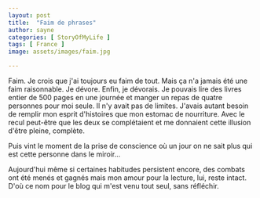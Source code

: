 ```yaml
---
layout: post
title:  "Faim de phrases"
author: sayne
categories: [ StoryOfMyLife ]
tags: [ France ]
image: assets/images/faim.jpg

---
```


Faim. Je crois que j'ai toujours eu faim de tout. Mais ça n'a jamais été une faim raisonnable. Je dévore. Enfin, je dévorais. Je pouvais lire des livres entier de 500 pages en une journée et manger un repas de quatre personnes pour moi seule. Il n'y avait pas de limites. J'avais autant besoin de remplir mon esprit d'histoires que mon estomac de nourriture. Avec le recul peut-être que les deux se complétaient et me donnaient cette illusion d'être pleine, complète. 

Puis vint le moment de la prise de conscience où un jour on ne sait plus qui est cette personne dans le miroir...

Aujourd'hui même si certaines habitudes persistent encore, des combats ont été menés et gagnés mais mon amour pour la lecture, lui, reste intact. D'où ce nom pour le blog qui m'est venu tout seul, sans réfléchir. 